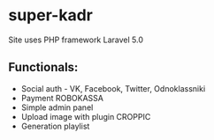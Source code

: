 # super-kadr
Site uses PHP framework Laravel 5.0

## Functionals:
- Social auth - VK, Facebook, Twitter, Odnoklassniki
- Payment ROBOKASSA
- Simple admin panel
- Upload image with plugin CROPPIC
- Generation playlist
